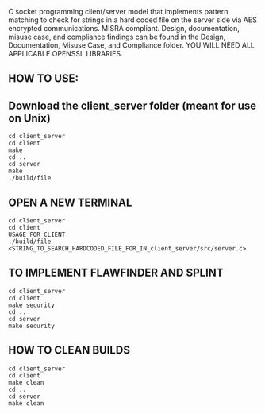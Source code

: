 C socket programming client/server model that implements pattern matching to check for strings in a hard coded file on the server side via AES encrypted communications. MISRA compliant. Design, documentation, misuse case, and compliance findings can be found in the Design, Documentation, Misuse Case, and Compliance folder. YOU WILL NEED ALL APPLICABLE OPENSSL LIBRARIES.

HOW TO USE:
--


Download the client_server folder (meant for use on Unix)
--
```
cd client_server  
cd client  
make  
cd ..  
cd server  
make  
./build/file  
```

OPEN A NEW TERMINAL
--
```
cd client_server  
cd client  
USAGE FOR CLIENT  
./build/file <STRING_TO_SEARCH_HARDCODED_FILE_FOR_IN_client_server/src/server.c>  
```

TO IMPLEMENT FLAWFINDER AND SPLINT  
--
```
cd client_server  
cd client  
make security  
cd ..  
cd server  
make security  
```

HOW TO CLEAN BUILDS  
--
```
cd client_server  
cd client  
make clean  
cd ..  
cd server  
make clean  
```
